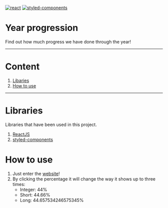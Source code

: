 [![react](https://img.shields.io/badge/18.1.0-61DAFB?style=for-the-badge&logo=react&label=react&labelColor=20232A)](https://reactjs.org/)
[![styled-components](https://img.shields.io/badge/v6.0.0%20alpha.5-333333?style=for-the-badge&logo=styled-components&label=styled-components&labelColor=FFFFFF)](https://styled-components.com/)

# Year progression
Find out how much progress we have done through the year!

- - -
# Content
1. [Libaries](#libraries)
2. [How to use](#how-to-use)
- - -
# Libraries
Libraries that have been used in this project.
1. [ReactJS](https://reactjs.org/)
2. [styled-components](https://styled-components.com/)

# How to use
1. Just enter the [website](https://kykal.github.io/year-progress/)!
2. By clicking the percentage it will change the way it shows up to three times:
    - Integer: 44%
    - Short: 44.66%
    - Long:  44.657534246575345%
